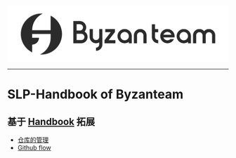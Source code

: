 ![LOGO](./misc/logo.png)

------

# SLP-Handbook of Byzanteam
## 基于 [Handbook](https://github.com/Byzanteam/handbook) 拓展

- [仓库的管理](https://github.com/Byzanteam/slp-handbook/blob/main/manage-repository.md)
- [Github flow](https://github.com/Byzanteam/slp-handbook/blob/main/github-flow.md)
